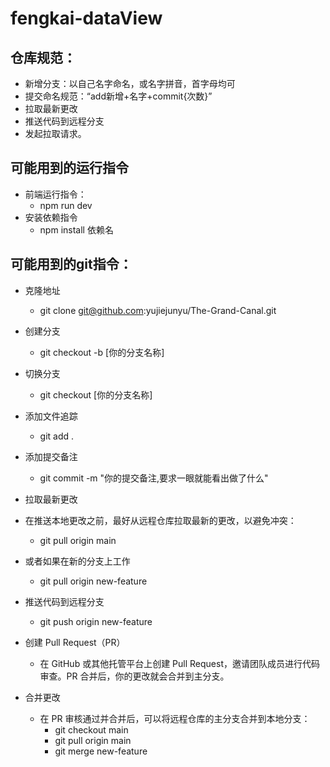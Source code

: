 # fengkai-dataView
## 仓库规范：
* 新增分支：以自己名字命名，或名字拼音，首字母均可
* 提交命名规范：“add新增+名字+commit{次数}”
* 拉取最新更改
* 推送代码到远程分支
* 发起拉取请求。
## 可能用到的运行指令
* 前端运行指令：
  * npm run dev
* 安装依赖指令
  * npm install 依赖名 
## 可能用到的git指令：
* 克隆地址
  * git clone git@github.com:yujiejunyu/The-Grand-Canal.git

* 创建分支
  * git checkout -b [你的分支名称]

* 切换分支
  * git checkout [你的分支名称]

* 添加文件追踪
  * git add .

* 添加提交备注
  * git commit -m "你的提交备注,要求一眼就能看出做了什么"

* 拉取最新更改
* 在推送本地更改之前，最好从远程仓库拉取最新的更改，以避免冲突：
  * git pull origin main
* 或者如果在新的分支上工作
  * git pull origin new-feature

* 推送代码到远程分支
  * git push origin new-feature

* 创建 Pull Request（PR）
  * 在 GitHub 或其他托管平台上创建 Pull Request，邀请团队成员进行代码审查。PR 合并后，你的更改就会合并到主分支。

* 合并更改
  * 在 PR 审核通过并合并后，可以将远程仓库的主分支合并到本地分支：
    * git checkout main
    * git pull origin main
    * git merge new-feature
